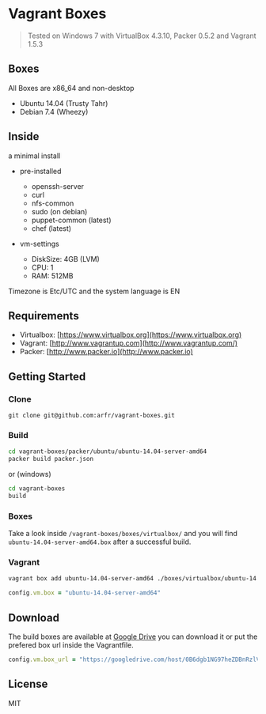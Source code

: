 # Vagrant Boxes

> Tested on Windows 7 with VirtualBox 4.3.10, Packer 0.5.2 and Vagrant 1.5.3

## Boxes

All Boxes are x86_64 and non-desktop

 - Ubuntu 14.04 (Trusty Tahr)
 - Debian 7.4 (Wheezy)


## Inside

a minimal install

 - pre-installed
   - openssh-server
   - curl
   - nfs-common
   - sudo (on debian)
   - puppet-common (latest)
   - chef (latest)

 - vm-settings
   - DiskSize: 4GB (LVM)
   - CPU: 1
   - RAM: 512MB

Timezone is Etc/UTC and the system language is EN

## Requirements

 - Virtualbox: [https://www.virtualbox.org](https://www.virtualbox.org)
 - Vagrant: [http://www.vagrantup.com](http://www.vagrantup.com/)
 - Packer: [http://www.packer.io](http://www.packer.io)

## Getting Started

### Clone

````
git clone git@github.com:arfr/vagrant-boxes.git
````

### Build

```sh
cd vagrant-boxes/packer/ubuntu/ubuntu-14.04-server-amd64
packer build packer.json
```
or (windows)
```sh
cd vagrant-boxes
build
```

### Boxes

Take a look inside `/vagrant-boxes/boxes/virtualbox/` and you will find `ubuntu-14.04-server-amd64.box` after a successful build.

### Vagrant

```sh
vagrant box add ubuntu-14.04-server-amd64 ./boxes/virtualbox/ubuntu-14.04-server-amd64.box
```

```ruby
config.vm.box = "ubuntu-14.04-server-amd64"
```

## Download

The build boxes are available at [Google Drive](https://googledrive.com/host/0B6dgb1NG97heZDBnRzlVWWRKOE0) you can download it or put the prefered box url inside the Vagrantfile.

```ruby
config.vm.box_url = "https://googledrive.com/host/0B6dgb1NG97heZDBnRzlVWWRKOE0/virtualbox/ubuntu-14.04-server-amd64.box"
```

## License

MIT

